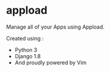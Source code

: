 # appload
Manage all of your Apps using Appload.

Created using :
* Python 3
* Django 1.8
* And proudly powered by Vim
